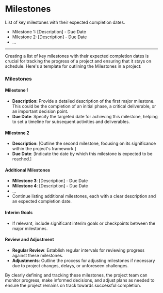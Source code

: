 
# Milestones

List of key milestones with their expected completion dates.

- Milestone 1: [Description] - Due Date
- Milestone 2: [Description] - Due Date
- ...

---
Creating a list of key milestones with their expected completion dates is crucial for tracking the progress of a project and ensuring that it stays on schedule. Here's a template for outlining the Milestones in a project:

### Milestones

#### Milestone 1
- **Description**: Provide a detailed description of the first major milestone. This could be the completion of an initial phase, a critical deliverable, or an important decision point.
- **Due Date**: Specify the targeted date for achieving this milestone, helping to set a timeline for subsequent activities and deliverables.

#### Milestone 2
- **Description**: [Outline the second milestone, focusing on its significance within the project's framework.]
- **Due Date**: [Indicate the date by which this milestone is expected to be reached.]

#### Additional Milestones
- **Milestone 3**: [Description] - Due Date
- **Milestone 4**: [Description] - Due Date
- ...
- Continue listing additional milestones, each with a clear description and an expected completion date.

#### Interim Goals
- If relevant, include significant interim goals or checkpoints between the major milestones.

#### Review and Adjustment
- **Regular Review**: Establish regular intervals for reviewing progress against these milestones.
- **Adjustments**: Outline the process for adjusting milestones if necessary due to project changes, delays, or unforeseen challenges.

By clearly defining and tracking these milestones, the project team can monitor progress, make informed decisions, and adjust plans as needed to ensure the project remains on track towards successful completion.